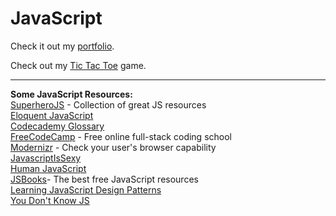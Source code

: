 # JavaScript

Check it out my [portfolio](http://sunsplat.github.io/javascript/portfolio/portfolio.html).

Check out my [Tic Tac Toe](http://sunsplat.github.io/javascript/tictactoe/tictactoe.html) game.

---

**Some JavaScript Resources:**  
[SuperheroJS](http://superherojs.com/) - Collection of great JS resources  
[Eloquent JavaScript](http://eloquentjavascript.net/)  
[Codecademy Glossary](https://www.codecademy.com/articles/glossary-javascript)  
[FreeCodeCamp](http://freecodecamp.com) - Free online full-stack coding school  
[Modernizr](https://modernizr.com) - Check your user's browser capability  
[JavascriptIsSexy](http://javascriptissexy.com)  
[Human JavaScript](http://read.humanjavascript.com/)  
[JSBooks](http://jsbooks.revolunet.com/)- The best free JavaScript resources  
[Learning JavaScript Design Patterns](http://addyosmani.com/resources/essentialjsdesignpatterns/book/)  
[You Don't Know JS](https://github.com/getify/You-Dont-Know-JS)  
